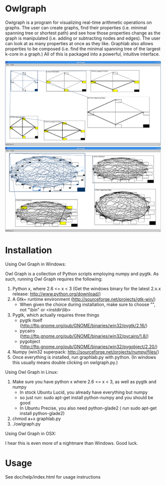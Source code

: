Owlgraph
====================

Owlgraph is a program for visualizing real-time arithmetic operations on
graphs. The user can create graphs, find their properties (i.e. minimal
spanning tree or shortest path) and see how those properties change as the
graph is manipulated (i.e. adding or subtracting nodes and edges). The user can
look at as many properties at once as they like. Graphlab also allows
properties to be composed (i.e. find the minimal spanning tree of the largest
k-core in a graph.) All of this is packaged into a powerful, intuitive
interface.

![Using Owlgraph to find largest k-cores of two subgraphs and a spanning tree](owlgraph1.png "Using Owlgraph to find largest k-cores of two subgraphs and a spanning tree")
![Using Owlgraph to find a shortest path and a spanning tree](owlgraph2.png "Using Owlgraph to find a shortest path and a spanning tree")

Installation
=======================

Using Owl Graph in Windows:

Owl Graph is a collection of Python scripts employing numpy and pygtk. As such, running Owl Graph requires the following:

1. Python x, where 2.6 <= x < 3 (Get the windows binary for the latest 2.x.x release: http://www.python.org/download/)
2. A Gtk+ runtime environment (http://sourceforge.net/projects/gtk-win/)
   - When given the choice during installation, make sure to choose "<instdir>", not "<instdir>\bin" or <instdir\lib>
3. Pygtk, which actually requires three things 
   - pygtk itself (http://ftp.gnome.org/pub/GNOME/binaries/win32/pygtk/2.16/)
   - pycairo (http://ftp.gnome.org/pub/GNOME/binaries/win32/pycairo/1.8/)
   - pygobject (http://ftp.gnome.org/pub/GNOME/binaries/win32/pygobject/2.20/)
4. Numpy (win32 superpack: http://sourceforge.net/projects/numpy/files/)
5. Once everything is installed, run graphlab.py with python. (In windows this usually means double clicking on owlgraph.py.)

Using Owl Graph in Linux:

1. Make sure you have python x where 2.6 <= x < 3, as well as pygtk and numpy
   - In stock Ubuntu Lucid, you already have everything but numpy
   - so just run: 
		sudo apt-get install python-numpy
		and you should be good
   - In Ubuntu Precise, you also need python-glade2 ( run sudo apt-get install python-glade2)
2. chmod a+x graphlab.py
3. ./owlgraph.py

Using Owl Graph in OSX:

I hear this is even more of a nightmare than Windows. Good luck. 

Usage
==============

See doc/help/index.html for usage instructions
